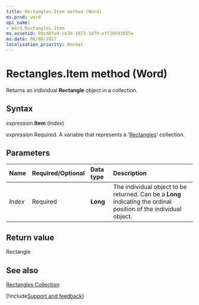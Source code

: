 ```yaml
---
title: Rectangles.Item method (Word)
ms.prod: word
api_name:
- Word.Rectangles.Item
ms.assetid: 99cd8fa9-ce3b-1073-1d79-eff20b93055e
ms.date: 06/08/2017
localization_priority: Normal
---
```



# Rectangles.Item method (Word)

Returns an individual  **Rectangle** object in a collection.


## Syntax

_expression_.**Item** (_Index_)

_expression_ Required. A variable that represents a '[Rectangles](Word.Rectangles.md)' collection.


## Parameters



|Name|Required/Optional|Data type|Description|
|:-----|:-----|:-----|:-----|
| _Index_|Required| **Long**|The individual object to be returned. Can be a  **Long** indicating the ordinal position of the individual object.|

## Return value

Rectangle


## See also


[Rectangles Collection](Word.Rectangles.md)

[!include[Support and feedback](~/includes/feedback-boilerplate.md)]